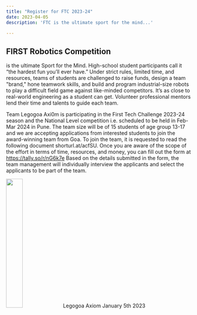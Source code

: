 ```yaml
---
title: "Register for FTC 2023-24"
date: 2023-04-05
description: 'FTC is the ultimate sport for the mind...'

---
```


## FIRST Robotics Competition

is the ultimate Sport for the Mind. High-school student participants call it “the hardest fun you’ll ever have.”
Under strict rules, limited time, and resources, teams of students are challenged to raise funds, design a team "brand," hone teamwork skills, and build and program industrial-size robots to play a difficult field game against like-minded competitors. It’s as close to real-world engineering as a student can get. Volunteer professional mentors lend their time and talents to guide each team.

Team Legogoa Axi0m is participating in the First Tech Challenge 2023-24 season and the National Level competition i.e. scheduled to be held in Feb-Mar 2024 in Pune. The team size will be of 15 students of age group 13-17 and we are accepting applications from interested students to join the award-winning team from Goa. 
To join the team, it is requested to read the following document shorturl.at/acfSU. 
Once you are aware of the scope of the effort in terms of time, resources, and money, you can fill out the form at https://tally.so/r/nG6k7e 
Based on the details submitted in the form, the team management will individually interview the applicants and select the applicants to be part of the team.

<div class="author">
<img width="30%" class="author-image" src="/images/logo.png"/>
  <span class="author-name">Legogoa Axiom</span>
  <span class="author-divider"></span>
  <span class="author-date">January 5th 2023</span>
</div>